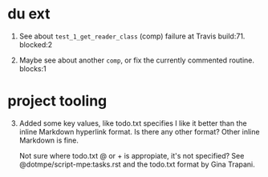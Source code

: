 

# du ext
1. See about `test_1_get_reader_class` (comp) failure at Travis build:71.
   blocked:2

2. Maybe see about another `comp`, or fix the currently commented routine.
   blocks:1


# project tooling
3. Added some key values, like todo.txt specifies I like it better than the 
   inline Markdown hyperlink format. Is there any other format?
   Other inline Markdown is fine. 

   Not sure where todo.txt @ or + is appropiate, it's not specified?
   See @dotmpe/script-mpe:tasks.rst and the todo.txt format by Gina Trapani.

